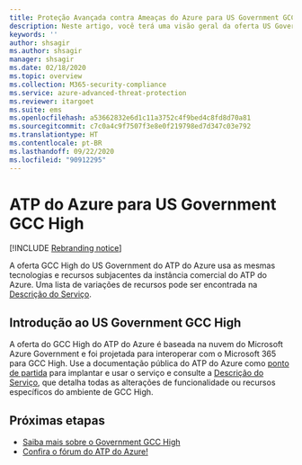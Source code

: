 ```yaml
---
title: Proteção Avançada contra Ameaças do Azure para US Government GCC High
description: Neste artigo, você terá uma visão geral da oferta US Government GCC High do ATP do Azure.
keywords: ''
author: shsagir
ms.author: shsagir
manager: shsagir
ms.date: 02/18/2020
ms.topic: overview
ms.collection: M365-security-compliance
ms.service: azure-advanced-threat-protection
ms.reviewer: itargoet
ms.suite: ems
ms.openlocfilehash: a53662832e6d1c11a3752c4f9bed4c8fd8d70a81
ms.sourcegitcommit: c7c0a4c9f7507f3e8e0f219798ed7d347c03e792
ms.translationtype: HT
ms.contentlocale: pt-BR
ms.lasthandoff: 09/22/2020
ms.locfileid: "90912295"
---
```

# <a name="azure-atp-for-us-government-gcc-high"></a>ATP do Azure para US Government GCC High

[!INCLUDE [Rebranding notice](includes/rebranding.md)]

A oferta GCC High do US Government do ATP do Azure usa as mesmas tecnologias e recursos subjacentes da instância comercial do ATP do Azure. Uma lista de variações de recursos pode ser encontrada na [Descrição do Serviço](/enterprise-mobility-security/solutions/ems-azure-atp-govt-service-description).

## <a name="get-started-with-us-government-gcc-high"></a>Introdução ao US Government GCC High

A oferta do GCC High do ATP do Azure é baseada na nuvem do Microsoft Azure Government e foi projetada para interoperar com o Microsoft 365 para GCC High. Use a documentação pública do ATP do Azure como [ponto de partida](install-step1.md) para implantar e usar o serviço e consulte a [Descrição do Serviço](/enterprise-mobility-security/solutions/ems-azure-atp-govt-service-description), que detalha todas as alterações de funcionalidade ou recursos específicos do ambiente de GCC High.  

## <a name="next-steps"></a>Próximas etapas

- [Saiba mais sobre o Government GCC High](/enterprise-mobility-security/solutions/ems-azure-atp-govt-service-description)
- [Confira o fórum do ATP do Azure!](https://aka.ms/azureatpcommunity)
